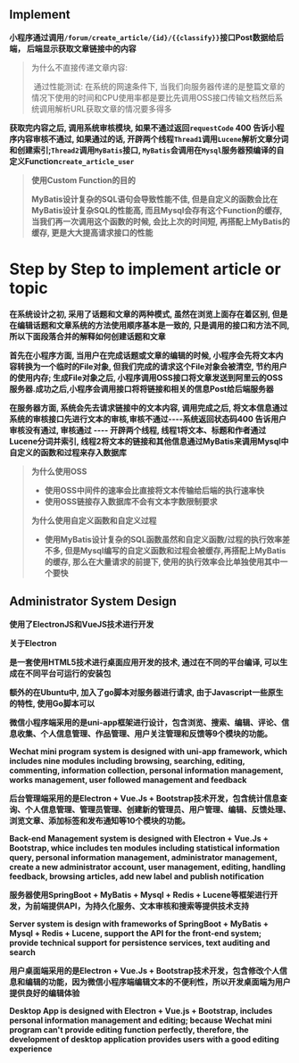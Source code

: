 ## Implement

**小程序通过调用`/forum/create_article/{id}/{{classify}}`接口Post数据给后端， 后端显示获取文章链接中的内容**

> 为什么不直接传递文章内容: 
>
> ​	通过性能测试: 在系统的网速条件下, 当我们向服务器传递的是整篇文章的情况下使用的时间和CPU使用率都是要比先调用OSS接口传输文档然后系统调用解析URL获取文章的情况要多得多

**获取完内容之后, 调用系统审核模块, 如果不通过返回`requestCode` 400 告诉小程序内容审核不通过, 如果通过的话, 开辟两个线程`Thread1`调用`Lucene`解析文章分词和创建索引;`Thread2`调用`MyBatis`接口, `MyBatis`会调用在`Mysql`服务器预编译的自定义Function`create_article_user`**

> **使用Custom Function的目的**
>
> **MyBatis设计复杂的SQL语句会导致性能不佳, 但是自定义的函数会比在MyBatis设计复杂SQL的性能高, 而且Mysql会存有这个Function的缓存, 当我们再一次调用这个函数的时候, 会比上次的时间短, 再搭配上MyBatis的缓存, 更是大大提高请求接口的性能**







# Step by Step to implement article or topic

**在系统设计之初, 采用了话题和文章的两种模式, 虽然在浏览上面存在着区别, 但是在编辑话题和文章系统的方法使用顺序基本是一致的, 只是调用的接口和方法不同, 所以下面段落合并的解释如何创建话题和文章**

**首先在小程序方面, 当用户在完成话题或文章的编辑的时候, 小程序会先将文本内容转换为一个临时的File对象, 但我们完成的请求这个File对象会被清空, 节约用户的使用内存; 生成File对象之后, 小程序调用OSS接口将文章发送到阿里云的OSS服务器.成功之后,小程序会调用接口将将链接和相关的信息Post给后端服务器**

**在服务器方面, 系统会先去请求链接中的文本内容, 调用完成之后, 将文本信息通过系统的审核接口先进行文本的审核,审核不通过----系统返回状态码400 告诉用户审核没有通过, 审核通过 ---- 开辟两个线程, 线程1将文本、标题和作者通过Lucene分词并索引, 线程2将文本的链接和其他信息通过MyBatis来调用Mysql中自定义的函数和过程来存入数据库**

> **为什么使用OSS**
>
> - **使用OSS中间件的速率会比直接将文本传输给后端的执行速率快**
> - **使用OSS链接存入数据库不会有文本字数限制要求**
>
> **为什么使用自定义函数和自定义过程**
>
> - **使用MyBatis设计复杂的SQL函数虽然和自定义函数/过程的执行效率差不多, 但是Mysql编写的自定义函数和过程会被缓存,再搭配上MyBatis的缓存, 那么在大量请求的前提下, 使用的执行效率会比单独使用其中一个要快**



## Administrator System Design

**使用了ElectronJS和VueJS技术进行开发**

**关于Electron**

**是一套使用HTML5技术进行桌面应用开发的技术, 通过在不同的平台编译, 可以生成在不同平台可运行的安装包**

**额外的在Ubuntu中, 加入了go脚本对服务器进行请求, 由于Javascript一些原生的特性, 使用Go脚本可以**





**微信小程序端采用的是uni-app框架进行设计，包含浏览、搜索、编辑、评论、信息收集、个人信息管理、作品管理、用户关注管理和反馈等9个模块的功能。**

**Wechat mini program system is designed with uni-app framework, which includes nine modules including browsing, searching, editing, commenting, information collection, personal information management, works management, user followed management and feedback**



**后台管理端采用的是Electron + Vue.Js + Bootstrap技术开发，包含统计信息查询、个人信息管理、管理员管理、创建新的管理员、用户管理、编辑、反馈处理、浏览文章、添加标签和发布通知等10个模块的功能。**

**Back-end Management system is designed with Electron + Vue.Js + Bootstrap, whice includes ten modules including statistical information query, personal information management, administrator management, create a new administrator account, user management, editing, handling feedback, browsing articles, add new label and publish notification**

**服务器使用SpringBoot + MyBatis + Mysql + Redis + Lucene等框架进行开发，为前端提供API，为持久化服务、文本审核和搜索等提供技术支持**

**Server system is design with frameworks of SpringBoot + MyBatis + Mysql + Redis + Lucene, support the API for the front-end system; provide technical support for persistence services, text auditing and search**

**用户桌面端采用的是Electron + Vue.Js + Bootstrap技术开发，包含修改个人信息和编辑的功能，因为微信小程序端编辑文本的不便利性，所以开发桌面端为用户提供良好的编辑体验**

**Desktop App is designed with Electron + Vue.js + Bootstrap, includes personal information management and editing; because Wechat mini program can't provide editing function perfectly, therefore, the development of desktop application provides users with a good editing experience**

